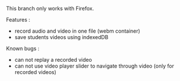 This branch only works with Firefox. 

Features :

- record audio and video in one file (webm container)
- save students videos using indexedDB

Known bugs :

- can not replay a recorded video
- can not use video player slider to navigate through video (only for recorded videos)
